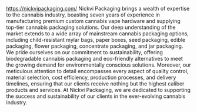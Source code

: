 https://nickvipackaging.com/
Nickvi Packaging brings a wealth of expertise to the cannabis industry, boasting seven years of experience in manufacturing premium custom cannabis vape hardware and supplying top-tier cannabis packaging solutions. Our deep understanding of the market extends to a wide array of mainstream cannabis packaging options, including child-resistant mylar bags, paper boxes, seed packaging, edible packaging, flower packaging, concentrate packaging, and jar packaging. We pride ourselves on our commitment to sustainability, offering biodegradable cannabis packaging and eco-friendly alternatives to meet the growing demand for environmentally conscious solutions. Moreover, our meticulous attention to detail encompasses every aspect of quality control, material selection, cost efficiency, production processes, and delivery timelines, ensuring that our clients receive nothing but the highest caliber products and services. At Nickvi Packaging, we are dedicated to supporting the success and sustainability of our clients in the ever-evolving cannabis industry.

